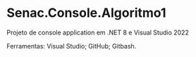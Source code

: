 # Senac.Console.Algoritmo1

Projeto de console application em .NET 8 e Visual Studio 2022

Ferramentas:
	Visual Studio;
	GitHub;
	Gitbash.
